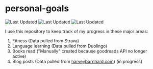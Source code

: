 # personal-goals
![Last Updated](https://img.shields.io/date/1617066196?color=FC4C02&label=Fitness%20Updated&logo=strava)
![Last Updated](https://img.shields.io/date/1617066196?color=7ac70c&label=Language%20Updated&logo=duolingo)
![Last Updated](https://img.shields.io/date/1617066196?color=e9e5cd&label=Books%20Updated&logo=goodreads)

I use this repository to keep track of my progress in these major areas:

1. Fitness (Data pulled from Strava)
2. Language learning (Data pulled from Duolingo)
3. Books read ("Manually" created because goodreads API no longer active)
4. Blog posts (Data pulled from [harveybarnhard.com](https://harveybarnhard.com)) (in progress)
